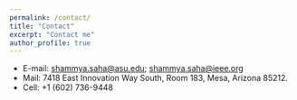 ```yaml
---
permalink: /contact/
title: "Contact"
excerpt: "Contact me"
author_profile: true
---
```



* E-mail: shammya.saha@asu.edu; shammya.saha@ieee.org
* Mail: 7418 East Innovation Way South, Room 183, Mesa, Arizona 85212.
* Cell: +1 (602) 736-9448


